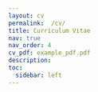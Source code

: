 ```yaml
---
layout: cv
permalink:  /cv/
title: Curriculum Vitae
nav: true
nav_order: 4
cv_pdf: example_pdf.pdf
description: 
toc:
  sidebar: left
---
```

